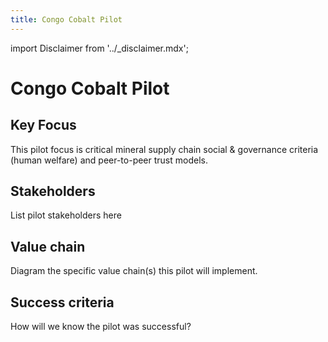 ```yaml
---
title: Congo Cobalt Pilot
---
```


import Disclaimer from '../\_disclaimer.mdx';

<Disclaimer />

# Congo Cobalt Pilot

## Key Focus

This pilot focus is critical mineral supply chain social & governance criteria (human welfare) and peer-to-peer trust models. 

## Stakeholders

List pilot stakeholders here

## Value chain

Diagram the specific value chain(s) this pilot will implement.

## Success criteria

How will we know the pilot was successful?

